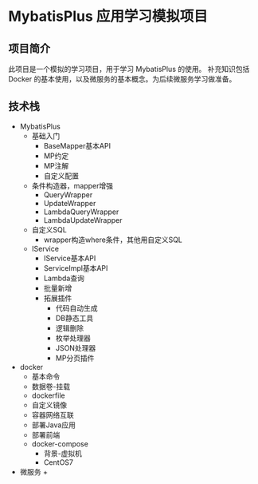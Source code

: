 # MybatisPlus 应用学习模拟项目

## 项目简介
此项目是一个模拟的学习项目，用于学习 MybatisPlus 的使用。
补充知识包括 Docker 的基本使用，以及微服务的基本概念。为后续微服务学习做准备。

## 技术栈
+ MybatisPlus
  + 基础入门
    + BaseMapper基本API
    + MP约定
    + MP注解
    + 自定义配置
  + 条件构造器，mapper增强
    + QueryWrapper
    + UpdateWrapper
    + LambdaQueryWrapper
    + LambdaUpdateWrapper
  + 自定义SQL
    + wrapper构造where条件，其他用自定义SQL
  + IService
    + IService基本API
    + ServiceImpl基本API
    + Lambda查询
    + 批量新增
    + 拓展插件
      + 代码自动生成
      + DB静态工具
      + 逻辑删除
      + 枚举处理器
      + JSON处理器
      + MP分页插件
+ docker
  + 基本命令
  + 数据卷-挂载
  + dockerfile
  + 自定义镜像
  + 容器网络互联
  + 部署Java应用
  + 部署前端
  + docker-compose
    + 背景-虚拟机
    + CentOS7
+ 微服务
  + 
